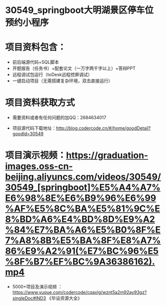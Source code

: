 #   30549_springboot大明湖景区停车位预约小程序

#   项目资料包含：
*    前后端源代码+SQL脚本
*    开题报告（任务书）+配套论文（一万字两千字以上）+答辩PPT
*   远程调试包运行（toDesk远程控屏调试）
*   一键启动项目（无需搭建复杂环境，双击直接运行）


#   项目资料获取方式
*   需要资料或者有任何问题的加QQ：2684634017

*   项目源代码下载地址：http://blog.codercode.cn/#/home/goodDetail?goodId=30549

#  项目演示视频：https://graduation-images.oss-cn-beijing.aliyuncs.com/videos/30549/30549_[springboot]%E5%A4%A7%E6%98%8E%E6%B9%96%E6%99%AF%E5%8C%BA%E5%81%9C%E8%BD%A6%E4%BD%8D%E9%A2%84%E7%BA%A6%E5%B0%8F%E7%A8%8B%E5%BA%8F%E8%A7%86%E9%A2%91(%E7%BC%96%E5%8F%B7%EF%BC%9A36386162).mp4

*  5000+项目及演示视频 ：https://www.yuque.com/codercode/cqaxlg/wznt5a2m92ay93gz?singleDoc#lND3 《毕设资源大全》
